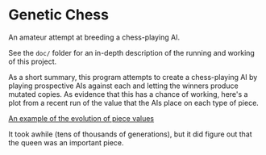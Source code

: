 # Genetic Chess

An amateur attempt at breeding a chess-playing AI.

See the `doc/` folder for an in-depth description of the running and working of
this project.

As a short summary, this program attempts to create a chess-playing AI by
playing prospective AIs against each and letting the winners produce mutated
copies. As evidence that this has a chance of working, here's a plot from a
recent run of the value that the AIs place on each type of piece.

[An example of the evolution of piece values](piece_strengths_example.png)

It took awhile (tens of thousands of generations), but it did figure out that
the queen was an important piece.
